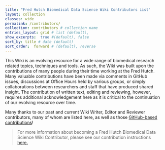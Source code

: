 ```yaml
---
title: "Fred Hutch Biomedical Data Science Wiki Contributors List"
layout: collection
classes: wide
permalink: /contributors/
collection: contributors # collection name
entries_layout: grid # list (default),
show_excerpts:  true #(default), false
sort_by: title # date (default)
sort_order:  forward # (default), reverse
---
```


This Wiki is an evolving resource for a wide range of biomedical research related topics, techniques and tools.  As such, the Wiki was built upon the contributions of many people during their time working at the Fred Hutch.  Many valuable contributions have been made via comments in GitHub issues, discussions at Office Hours held by various groups, or simply collaborations between researchers and staff that have produced shared insight.  The contribution of written text, editing and reviewing, however, requires additional acknowledgement here as it is critical to the continuation of our evolving resource over time.   

Many thanks to our past and current Wiki Writer, Editor and Reviewer contributors, many of whom are listed here, as well as those [GitHub-based contributions](https://github.com/FredHutch/wiki/graphs/contributors)!  
> For more information about becoming a Fred Hutch Biomedical Data Science Wiki Contributor, please see our contribution instructions [here.](https://github.com/FredHutch/wiki/blob/master/README.md)
